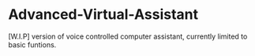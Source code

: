 # Advanced-Virtual-Assistant
[W.I.P] version of voice controlled computer assistant, currently limited to basic funtions.
